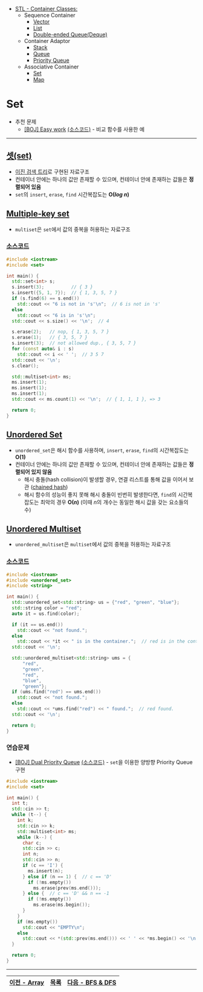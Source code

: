 * [STL - Container Classes:](/stl/)
  * Sequence Container
    * [Vector](/stl/vector/)
    * [List](/stl/list/)
    * [Double-ended Queue(Deque)](/stl/deque/)
  * Container Adaptor
    * [Stack](/stl/stack/)
    * [Queue](/stl/queue/)
    * [Priority Queue](/stl/priority_queue_heap/)
  * Associative Container
    * [Set](/stl/set/)
    * [Map](/stl/map/)

# Set
* 추천 문제
  * [[BOJ] Easy work](https://www.acmicpc.net/problem/7785) [(소스코드)](./src/easy_work.cc) - 비교 함수를 사용한 예
---

## [셋(set)](https://cplusplus.com/reference/set/set/)
* [이진 검색 트리](/binary_search/)로 구현된 자료구조
* 컨테이너 안에는 하나의 값만 존재할 수 있으며, 컨테이너 안에 존재하는 값들은 <b>정렬되어 있음</b>
* `set`의 `insert`, `erase`, `find` 시간복잡도는 <b>O(<i>log n</i>)</b>

## [Multiple-key set](https://cplusplus.com/reference/set/multiset/)
* `multiset`은 `set`에서 값의 중복을 허용하는 자료구조

### [소스코드](./src/exam1.cc)
```c++
#include <iostream>
#include <set>

int main() {
  std::set<int> s;
  s.insert(3);          // { 3 }
  s.insert({5, 1, 7});  // { 1, 3, 5, 7 }
  if (s.find(6) == s.end())
    std::cout << "6 is not in 's'\n";  // 6 is not in 's'
  else
    std::cout << "6 is in 's'\n";
  std::cout << s.size() << '\n';  // 4

  s.erase(2);   // nop, { 1, 3, 5, 7 }
  s.erase(1);   // { 3, 5, 7 }
  s.insert(3);  // not allowed dup., { 3, 5, 7 }
  for (const auto& i : s)
    std::cout << i << ' ';  // 3 5 7
  std::cout << '\n';
  s.clear();

  std::multiset<int> ms;
  ms.insert(1);
  ms.insert(1);
  ms.insert(1);
  std::cout << ms.count(1) << '\n';  // { 1, 1, 1 }, => 3

  return 0;
}

```

## [Unordered Set](https://cplusplus.com/reference/unordered_set/unordered_set/)
* `unordered_set`은 해시 함수를 사용하며, `insert`, `erase`, `find`의 시간복잡도는 <b>O(1)</b>
* 컨테이너 안에는 하나의 값만 존재할 수 있으며, 컨테이너 안에 존재하는 값들은 <b>정렬되어 있지 않음</b>
  * 해시 충돌(hash collision)이 발생할 경우, 연결 리스트를 통해 값을 이어서 보관 ([chained hash](https://en.wikipedia.org/wiki/Hash_table#Separate_chaining))
  * 해시 함수의 성능이 좋지 못해 해시 충돌이 빈번히 발생한다면, `find`의 시간복잡도는 최악의 경우 <b>O(<i>n</i>)</b> (이때 <i>n</i>의 개수는 동일한 해시 값을 갖는 요소들의 수)

## [Unordered Multiset](https://cplusplus.com/reference/unordered_set/unordered_multiset/)
* `unordered_multiset`은 `multiset`에서 값의 중복을 허용하는 자료구조

### [소스코드](./src/exam2.cc)
```c++
#include <iostream>
#include <unordered_set>
#include <string>

int main() {
  std::unordered_set<std::string> us = {"red", "green", "blue"};
  std::string color = "red";
  auto it = us.find(color);

  if (it == us.end())
    std::cout << "not found.";
  else
    std::cout << *it << " is in the container.";  // red is in the container.
  std::cout << '\n';

  std::unordered_multiset<std::string> ums = {
      "red",
      "green",
      "red",
      "blue",
      "green"};
  if (ums.find("red") == ums.end())
    std::cout << "not found.";
  else
    std::cout << *ums.find("red") << " found.";  // red found.
  std::cout << '\n';

  return 0;
}

```

### 연습문제
* [[BOJ] Dual Priority Queue](https://www.acmicpc.net/problem/7662) [(소스코드)](./src/exer1.cc) - `set`을 이용한 양방향 Priority Queue 구현
```c++
#include <iostream>
#include <set>

int main() {
  int t;
  std::cin >> t;
  while (t--) {
    int k;
    std::cin >> k;
    std::multiset<int> ms;
    while (k--) {
      char c;
      std::cin >> c;
      int n;
      std::cin >> n;
      if (c == 'I') {
        ms.insert(n);
      } else if (n == 1) {  // c == 'D'
        if (!ms.empty())
          ms.erase(prev(ms.end()));
      } else {  // c == 'D' && n == -1
        if (!ms.empty())
          ms.erase(ms.begin());
      }
    }
    if (ms.empty())
      std::cout << "EMPTY\n";
    else
      std::cout << *(std::prev(ms.end())) << ' ' << *ms.begin() << '\n';
  }

  return 0;
}

```

---
|[이전 - Array](/array/)|[목록](https://github.com/RyanJeong/CP#index)|[다음 - BFS & DFS](/bfs_dfs/)|
|-|-|-|